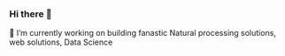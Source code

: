 ### Hi there 👋
<p>🔭 I’m currently working on building fanastic Natural processing solutions, web solutions, Data Science </p>
<!--
**israelkingz/israelkingz** is a ✨ _special_ ✨ repository because its `README.md` (this file) appears on your GitHub profile.


- 🔭 I’m currently working on building fanastic Natural processing solutions, web solutions, Data Science
- 🌱 I’m currently learning how to deploy models
- 👯 I’m looking to collaborate on AI projects
- 📫 How to reach me:+234903406750, iodeajo@gmail.com @israelkingz1
- ⚡ 

